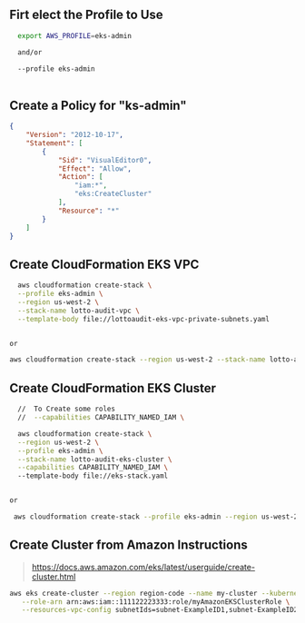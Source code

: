 
## Firt elect the Profile to Use
```bash
  export AWS_PROFILE=eks-admin

  and/or

  --profile eks-admin
 
```

## Create a Policy for "ks-admin"
```json
{
    "Version": "2012-10-17",
    "Statement": [
        {
            "Sid": "VisualEditor0",
            "Effect": "Allow",
            "Action": [
                "iam:*",
                "eks:CreateCluster"
            ],
            "Resource": "*"
        }
    ]
}

```

## Create CloudFormation EKS VPC
```bash
  aws cloudformation create-stack \
  --profile eks-admin \
  --region us-west-2 \
  --stack-name lotto-audit-vpc \
  --template-body file://lottoaudit-eks-vpc-private-subnets.yaml


or

aws cloudformation create-stack --region us-west-2 --stack-name lotto-audit-vpc --template-body file://lottoaudit-eks-vpc-private-subnets.yaml

```


## Create CloudFormation EKS Cluster
```bash
  //  To Create some roles
  //  --capabilities CAPABILITY_NAMED_IAM \      

  aws cloudformation create-stack \
  --region us-west-2 \
  --profile eks-admin \
  --stack-name lotto-audit-eks-cluster \
  --capabilities CAPABILITY_NAMED_IAM \      
  --template-body file://eks-stack.yaml


or

 aws cloudformation create-stack --profile eks-admin --region us-west-2 --stack-name lotto-audit-eks-cluster --capabilities CAPABILITY_NAMED_IAM --template-body file://eks-stack.yaml
```

## Create Cluster from Amazon Instructions
> https://docs.aws.amazon.com/eks/latest/userguide/create-cluster.html
```bash
aws eks create-cluster --region region-code --name my-cluster --kubernetes-version 1.27 \
   --role-arn arn:aws:iam::111122223333:role/myAmazonEKSClusterRole \
   --resources-vpc-config subnetIds=subnet-ExampleID1,subnet-ExampleID2,securityGroupIds=sg-ExampleID1
```

